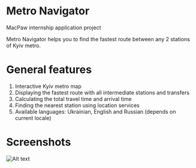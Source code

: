 # Metro Navigator

MacPaw internship application project

Metro Navigator helps you to find the fastest route between any 2 stations of Kyiv metro.

# General features
1) Interactive Kyiv metro map
2) Displaying the fastest route with all intermediate stations and transfers
3) Calculating the total travel time and arrival time
4) Finding the nearest station using location services
5) Available languages: Ukrainian, English and Russian (depends on current locale)

# Screenshots

![Alt text](https://lh6.googleusercontent.com/8LSk68YJ_cUq4LmZ2qY7mPkMCiNaBCixwooBwgXkKbjqiuyPDWKpFSv1Lav9c9Rw4EfZy85Rb5E1HM=w1712-h874-rw)
